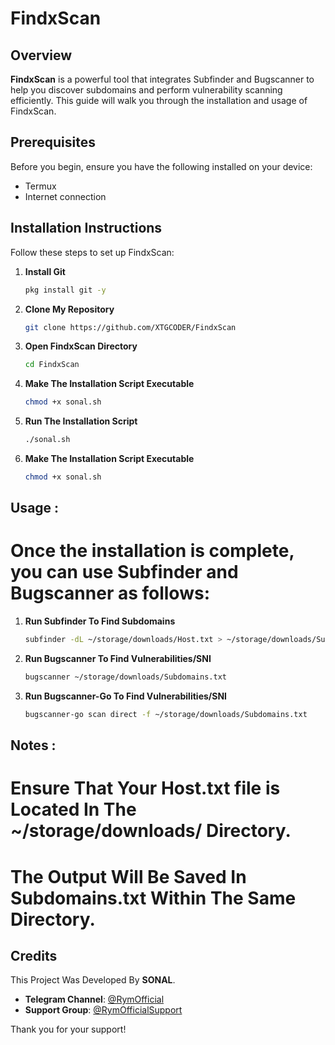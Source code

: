 # FindxScan

## Overview

**FindxScan** is a powerful tool that integrates Subfinder and Bugscanner to help you discover subdomains and perform vulnerability scanning efficiently. This guide will walk you through the installation and usage of FindxScan.

## Prerequisites

Before you begin, ensure you have the following installed on your device:

- Termux
- Internet connection

## Installation Instructions

Follow these steps to set up FindxScan:

1. **Install Git**
   ```bash
   pkg install git -y

2. **Clone My Repository**
   ```bash
   git clone https://github.com/XTGCODER/FindxScan

3. **Open FindxScan Directory**
   ```bash
   cd FindxScan

4. **Make The Installation Script Executable**
   ```bash
   chmod +x sonal.sh

5. **Run The Installation Script**
   ```bash
   ./sonal.sh

6. **Make The Installation Script Executable**
   ```bash
   chmod +x sonal.sh

## Usage :
# Once the installation is complete, you can use Subfinder and Bugscanner as follows:

1. **Run Subfinder
To Find Subdomains**
   ```bash
   subfinder -dL ~/storage/downloads/Host.txt > ~/storage/downloads/Subdomains.txt

2. **Run Bugscanner
To Find Vulnerabilities/SNI**
   ```bash
   bugscanner ~/storage/downloads/Subdomains.txt

3. **Run Bugscanner-Go To Find Vulnerabilities/SNI**
   ```bash
   bugscanner-go scan direct -f ~/storage/downloads/Subdomains.txt

## Notes :
# Ensure That Your Host.txt file is Located In The ~/storage/downloads/ Directory.
# The Output Will Be Saved In Subdomains.txt Within The Same Directory.

## Credits

This Project Was Developed By **SONAL**.

- **Telegram Channel**: [@RymOfficial](https://t.me/RymOfficial)
- **Support Group**: [@RymOfficialSupport](https://t.me/RymOfficialSupport)

Thank you for your support!
